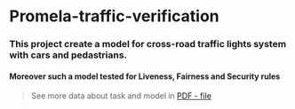 # Promela-traffic-verification


### This project create a model for cross-road traffic lights system with cars and pedastrians.

#### Moreover such a model tested for Liveness, Fairness and Security rules 

>See more data about task and model in [PDF - file](https://github.com/MaximGilman/Promela-traffic-verification/blob/main/Gilman.pdf)

